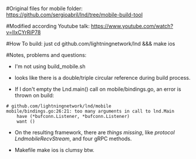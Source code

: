 #Original files for mobile folder:
https://github.com/sergioabril/lnd/tree/mobile-build-tool

#Modified according Youtube talk: 
https://www.youtube.com/watch?v=IIxCYrRiP78

#How To build:
just cd github.com/lightningnetwork/lnd &&& make ios

#Notes, problems and questions:
- I'm not using build_mobile.sh
- looks like there is a double/triple circular reference during build process.

- If I don't empty the Lnd.main() call on mobile/bindings.go, an error is thrown on build:
```
# github.com/lightningnetwork/lnd/mobile
mobile/bindings.go:26:21: too many arguments in call to lnd.Main
	have (*bufconn.Listener, *bufconn.Listener)
	want ()
```

- On the resulting framework, there are *things missing*, like *protocol LndmobileRecvStream*, and four gRPC methods.

- Makefile make ios is clumsy btw.